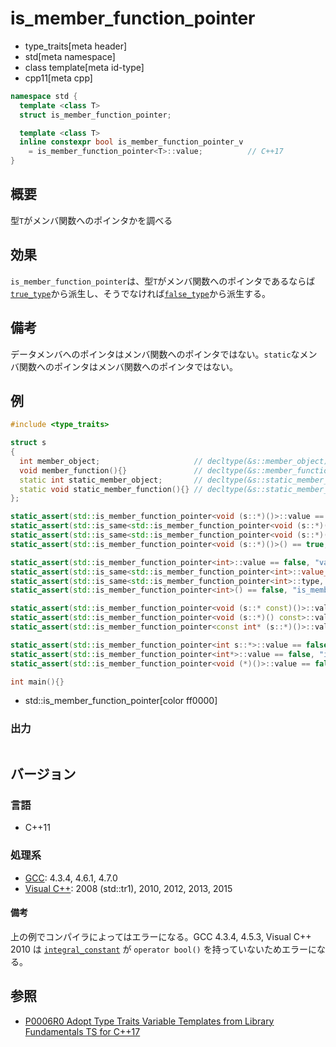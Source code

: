 # is_member_function_pointer
* type_traits[meta header]
* std[meta namespace]
* class template[meta id-type]
* cpp11[meta cpp]

```cpp
namespace std {
  template <class T>
  struct is_member_function_pointer;

  template <class T>
  inline constexpr bool is_member_function_pointer_v
    = is_member_function_pointer<T>::value;          // C++17
}
```

## 概要
型`T`がメンバ関数へのポインタかを調べる


## 効果
`is_member_function_pointer`は、型`T`がメンバ関数へのポインタであるならば[`true_type`](true_type.md)から派生し、そうでなければ[`false_type`](false_type.md)から派生する。


## 備考
データメンバへのポインタはメンバ関数へのポインタではない。`static`なメンバ関数へのポインタはメンバ関数へのポインタではない。


## 例

```cpp example
#include <type_traits>

struct s
{
  int member_object;                     // decltype(&s::member_object) は int s::*
  void member_function(){}               // decltype(&s::member_function) は void (s::*)()
  static int static_member_object;       // decltype(&s::static_member_object) は int*
  static void static_member_function(){} // decltype(&s::static_member_function) は void (*)()
};

static_assert(std::is_member_function_pointer<void (s::*)()>::value == true, "value == true, void (s::*)() is member function pointer");
static_assert(std::is_same<std::is_member_function_pointer<void (s::*)()>::value_type, bool>::value, "value_type == bool");
static_assert(std::is_same<std::is_member_function_pointer<void (s::*)()>::type, std::true_type>::value, "type == true_type");
static_assert(std::is_member_function_pointer<void (s::*)()>() == true, "is_member_function_pointer<void (s::*)()>() == true");

static_assert(std::is_member_function_pointer<int>::value == false, "value == false, int is not member function pointer");
static_assert(std::is_same<std::is_member_function_pointer<int>::value_type, bool>::value, "value_type == bool");
static_assert(std::is_same<std::is_member_function_pointer<int>::type, std::false_type>::value, "type == false_type");
static_assert(std::is_member_function_pointer<int>() == false, "is_member_function_pointer<int>() == false");

static_assert(std::is_member_function_pointer<void (s::* const)()>::value == true, "void (s::* const)() is member function pointer");
static_assert(std::is_member_function_pointer<void (s::*)() const>::value == true, "void (s::*)() const is member function pointer");
static_assert(std::is_member_function_pointer<const int* (s::*)()>::value == true, "const int* (s::*)() is member function pointer");

static_assert(std::is_member_function_pointer<int s::*>::value == false, "int s::* is not member function pointer");
static_assert(std::is_member_function_pointer<int*>::value == false, "int* is not member function pointer");
static_assert(std::is_member_function_pointer<void (*)()>::value == false, "void (*)() is not member function pointer");

int main(){}
```
* std::is_member_function_pointer[color ff0000]

### 出力
```
```

## バージョン
### 言語
- C++11

### 処理系
- [GCC](/implementation.md#gcc): 4.3.4, 4.6.1, 4.7.0
- [Visual C++](/implementation.md#visual_cpp): 2008 (std::tr1), 2010, 2012, 2013, 2015

#### 備考
上の例でコンパイラによってはエラーになる。GCC 4.3.4, 4.5.3, Visual C++ 2010 は [`integral_constant`](integral_constant.md) が `operator bool()` を持っていないためエラーになる。


## 参照
- [P0006R0 Adopt Type Traits Variable Templates from Library Fundamentals TS for C++17](http://www.open-std.org/jtc1/sc22/wg21/docs/papers/2015/p0006r0.html)
